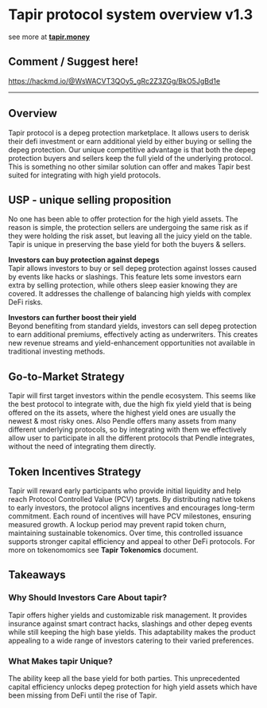# Tapir protocol system overview v1.3

see more at 
**[tapir.money](https://tapir.money/)**
## Comment / Suggest here!
https://hackmd.io/@WsWACVT3QOy5_gRc2Z3ZGg/BkO5JgBd1e

---
## Overview

Tapir protocol is a depeg protection marketplace. 
It allows users to derisk their defi investment or earn additional yield by either buying or selling the depeg protection. Our unique competitive advantage is that both the depeg protection buyers and sellers keep the full yield of the underlying protocol. This is something no other similar solution can offer and makes Tapir best suited for integrating with high yield protocols. 

## USP - unique selling proposition

No one has been able to offer protection for the high yield assets. 
The reason is simple, the protection sellers are undergoing the same risk as if they were holding the risk asset, but leaving all the juicy yield on the table. Tapir is unique in preserving the base yield for both the buyers & sellers.

**Investors can buy protection against depegs**  
Tapir allows investors to buy or sell depeg protection against losses caused by events like hacks or slashings. This feature lets some investors earn extra by selling protection, while others sleep easier knowing they are covered. It addresses the challenge of balancing high yields with complex DeFi risks.

**Investors can further boost their yield**  
Beyond benefiting from standard yields, investors can sell depeg protection to earn additional premiums, effectively acting as underwriters. This creates new revenue streams and yield-enhancement opportunities not available in traditional investing methods.

## Go-to-Market Strategy

Tapir will first target investors within the pendle ecosystem. This seems like the best protocol to integrate with, due the high fix yield yield that is being offered on the its assets, where the highest yield ones are usually the newest & most risky ones. Also Pendle offers many assets from many different underlying protocols, so by integrating with them we effectively allow user to participate in all the different protocols that Pendle integrates, without the need of integrating them directly. 

## Token Incentives Strategy

Tapir will reward early participants who provide initial liquidity and help reach Protocol Controlled Value (PCV) targets. By distributing native tokens to early investors, the protocol aligns incentives and encourages long-term commitment. Each round of incentives will have PCV milestones, ensuring measured growth. A lockup period may prevent rapid token churn, maintaining sustainable tokenomics. Over time, this controlled issuance supports stronger capital efficiency and appeal to other DeFi protocols.
For more on tokenomomics see **Tapir Tokenomics** document.


## Takeaways

### Why Should Investors Care About tapir?

Tapir offers higher yields and customizable risk management. It provides insurance against smart contract hacks, slashings and other depeg events while still keeping the high base yields. This adaptability makes the product appealing to a wide range of investors catering to their varied preferences. 

### What Makes tapir Unique?

The ability keep all the base yield for both parties. This unprecedented capital efficiency unlocks depeg protection for high yield assets which have been missing from DeFi until the rise of Tapir. 